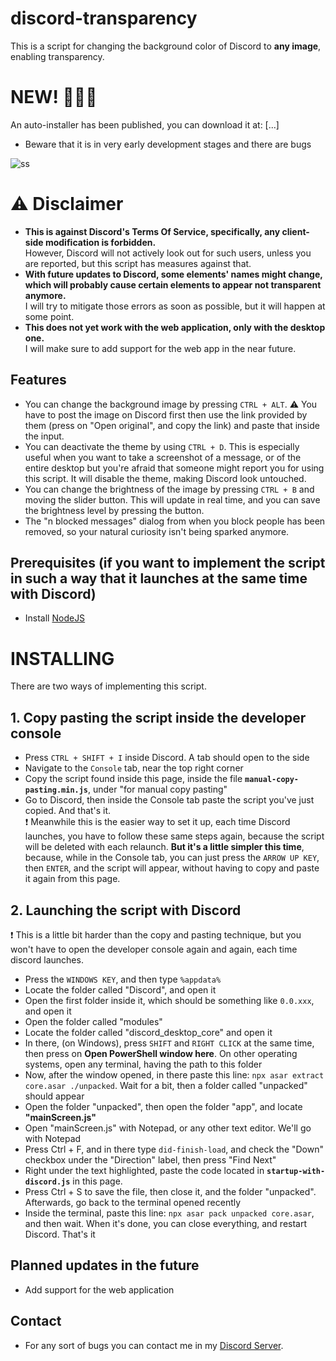 # discord-transparency

This is a script for changing the background color of Discord to <b>any image</b>, enabling transparency.

# NEW! 🎉🎉🎉

An auto-installer has been published, you can download it at: [...]

-   Beware that it is in very early development stages and there are bugs

![ss](https://i.imgur.com/NzwC6UV.png)

# ⚠ Disclaimer

-   <b> This is against Discord's Terms Of Service, specifically, any client-side modification is forbidden. </b> <br>
    However, Discord will not actively look out for such users, unless you are reported, but this script has measures against that.
-   <b> With future updates to Discord, some elements' names might change, which will probably cause certain elements to appear not transparent anymore. </b> <br>
    I will try to mitigate those errors as soon as possible, but it will happen at some point.
-   <b>This does not yet work with the web application, only with the desktop one. </b> <br>
    I will make sure to add support for the web app in the near future.

## Features

-   You can change the background image by pressing `CTRL + ALT`.
    ⚠ You have to post the image on Discord first then use the link provided by them (press on "Open original", and copy the link) and paste that inside the input.
-   You can deactivate the theme by using `CTRL + D`. This is especially useful when you want to take a screenshot of a message, or of the entire desktop but you're afraid that someone might report you for using this script. It will disable the theme, making Discord look untouched.
-   You can change the brightness of the image by pressing `CTRL + B` and moving the slider button. This will update in real time, and you can save the brightness level by pressing the button.
-   The "n blocked messages" dialog from when you block people has been removed, so your natural curiosity isn't being sparked anymore.

## Prerequisites (if you want to implement the script in such a way that it launches at the same time with Discord)

-   Install [NodeJS](https://nodejs.org)

# INSTALLING

There are two ways of implementing this script.

## 1. Copy pasting the script inside the developer console

-   Press `CTRL + SHIFT + I` inside Discord. A tab should open to the side
-   Navigate to the `Console` tab, near the top right corner
-   Copy the script found inside this page, inside the file <b>`manual-copy-pasting.min.js`</b>, under "for manual copy pasting"
-   Go to Discord, then inside the Console tab paste the script you've just copied. And that's it. <br>
    ❗ Meanwhile this is the easier way to set it up, each time Discord launches, you have to follow these same steps again, because the script will be deleted with each relaunch. <b>But it's a little simpler this time</b>, because, while in the Console tab, you can just press the `ARROW UP KEY`, then `ENTER`, and the script will appear, without having to copy and paste it again from this page.

## 2. Launching the script with Discord

❗ This is a little bit harder than the copy and pasting technique, but you won't have to open the developer console again and again, each time discord launches.

-   Press the `WINDOWS KEY`, and then type `%appdata%`
-   Locate the folder called "Discord", and open it
-   Open the first folder inside it, which should be something like `0.0.xxx`, and open it
-   Open the folder called "modules"
-   Locate the folder called "discord_desktop_core" and open it
-   In there, (on Windows), press `SHIFT` and `RIGHT CLICK` at the same time, then press on <b>Open PowerShell window here</b>. On other operating systems, open any terminal, having the path to this folder
-   Now, after the window opened, in there paste this line: `npx asar extract core.asar ./unpacked`. Wait for a bit, then a folder called "unpacked" should appear
-   Open the folder "unpacked", then open the folder "app", and locate <b>"mainScreen.js"</b>
-   Open "mainScreen.js" with Notepad, or any other text editor. We'll go with Notepad
-   Press Ctrl + F, and in there type `did-finish-load`, and check the "Down" checkbox under the "Direction" label, then press "Find Next"
-   Right under the text highlighted, paste the code located in <b>`startup-with-discord.js`</b> in this page.
-   Press Ctrl + S to save the file, then close it, and the folder "unpacked". Afterwards, go back to the terminal opened recently
-   Inside the terminal, paste this line: `npx asar pack unpacked core.asar`, and then wait. When it's done, you can close everything, and restart Discord. That's it

## Planned updates in the future

-   Add support for the web application

## Contact

-   For any sort of bugs you can contact me in my [Discord Server](https://discord.gg/Bd2JnFB).
